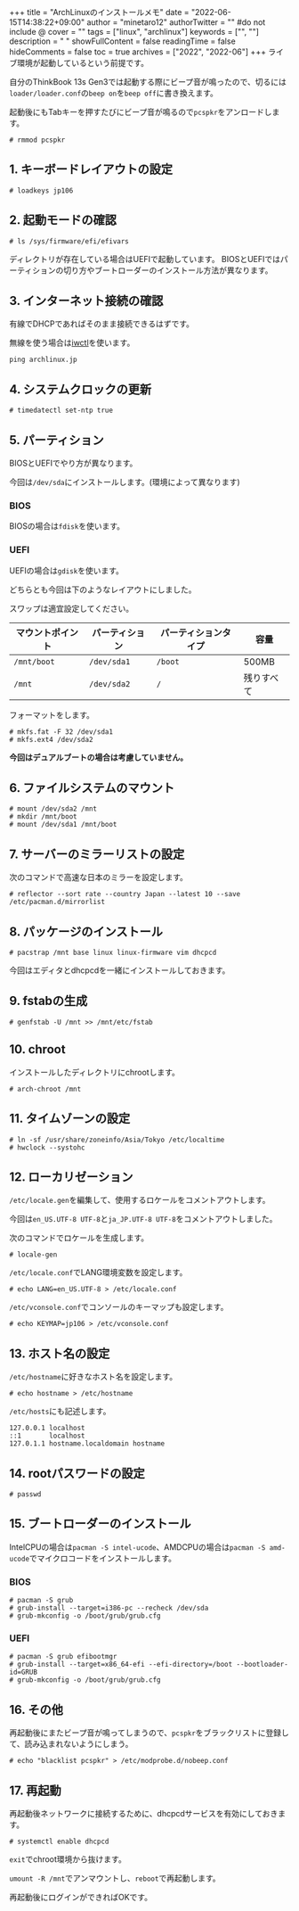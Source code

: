 +++
title = "ArchLinuxのインストールメモ"
date = "2022-06-15T14:38:22+09:00"
author = "minetaro12"
authorTwitter = "" #do not include @
cover = ""
tags = ["linux", "archlinux"]
keywords = ["", ""]
description = " "
showFullContent = false
readingTime = false
hideComments = false
toc = true
archives = ["2022", "2022-06"]
+++
ライブ環境が起動しているという前提です。

自分のThinkBook 13s Gen3では起動する際にビープ音が鳴ったので、切るには`loader/loader.conf`の`beep on`を`beep off`に書き換えます。

起動後にもTabキーを押すたびにビープ音が鳴るので`pcspkr`をアンロードします。

```term
# rmmod pcspkr
```

## 1. キーボードレイアウトの設定

```term
# loadkeys jp106
```

## 2. 起動モードの確認

```term
# ls /sys/firmware/efi/efivars
```
ディレクトリが存在している場合はUEFIで起動しています。
BIOSとUEFIではパーティションの切り方やブートローダーのインストール方法が異なります。

## 3. インターネット接続の確認

有線でDHCPであればそのまま接続できるはずです。

無線を使う場合は[iwctl](https://wiki.archlinux.jp/index.php/Iwd#iwctl)を使います。

```term
ping archlinux.jp
```

## 4. システムクロックの更新

```term
# timedatectl set-ntp true
```

## 5. パーティション

BIOSとUEFIでやり方が異なります。

今回は`/dev/sda`にインストールします。(環境によって異なります)

### BIOS

BIOSの場合は`fdisk`を使います。

### UEFI

UEFIの場合は`gdisk`を使います。

どちらとも今回は下のようなレイアウトにしました。

スワップは適宜設定してください。

|マウントポイント|パーティション|パーティションタイプ|容量|
|-|-|-|-|
|`/mnt/boot`|`/dev/sda1`|`/boot`|500MB|
|`/mnt`|`/dev/sda2`|`/`|残りすべて|

フォーマットをします。

```term
# mkfs.fat -F 32 /dev/sda1
# mkfs.ext4 /dev/sda2
```

**今回はデュアルブートの場合は考慮していません。**

## 6. ファイルシステムのマウント

```term
# mount /dev/sda2 /mnt
# mkdir /mnt/boot
# mount /dev/sda1 /mnt/boot
```

## 7. サーバーのミラーリストの設定

次のコマンドで高速な日本のミラーを設定します。

```term
# reflector --sort rate --country Japan --latest 10 --save /etc/pacman.d/mirrorlist
```

## 8. パッケージのインストール

``` term
# pacstrap /mnt base linux linux-firmware vim dhcpcd
```

今回はエディタとdhcpcdを一緒にインストールしておきます。

## 9. fstabの生成

```term
# genfstab -U /mnt >> /mnt/etc/fstab
```

## 10. chroot

インストールしたディレクトリにchrootします。

```term
# arch-chroot /mnt
```

## 11. タイムゾーンの設定

```term
# ln -sf /usr/share/zoneinfo/Asia/Tokyo /etc/localtime
# hwclock --systohc
```

## 12. ローカリゼーション

`/etc/locale.gen`を編集して、使用するロケールをコメントアウトします。

今回は`en_US.UTF-8 UTF-8`と`ja_JP.UTF-8 UTF-8`をコメントアウトしました。

次のコマンドでロケールを生成します。

```term
# locale-gen
```

`/etc/locale.conf`でLANG環境変数を設定します。

```term
# echo LANG=en_US.UTF-8 > /etc/locale.conf
```

`/etc/vconsole.conf`でコンソールのキーマップも設定します。

```term
# echo KEYMAP=jp106 > /etc/vconsole.conf
```

## 13. ホスト名の設定

`/etc/hostname`に好きなホスト名を設定します。

```term
# echo hostname > /etc/hostname
```

`/etc/hosts`にも記述します。

```
127.0.0.1 localhost
::1       localhost
127.0.1.1 hostname.localdomain hostname
```

## 14. rootパスワードの設定

```term
# passwd
```

## 15. ブートローダーのインストール

IntelCPUの場合は`pacman -S intel-ucode`、AMDCPUの場合は`pacman -S amd-ucode`でマイクロコードをインストールします。

### BIOS

```term
# pacman -S grub
# grub-install --target=i386-pc --recheck /dev/sda
# grub-mkconfig -o /boot/grub/grub.cfg
```

### UEFI

```term
# pacman -S grub efibootmgr
# grub-install --target=x86_64-efi --efi-directory=/boot --bootloader-id=GRUB
# grub-mkconfig -o /boot/grub/grub.cfg
```

## 16. その他

再起動後にまたビープ音が鳴ってしまうので、`pcspkr`をブラックリストに登録して、読み込まれないようにしまう。

```term
# echo "blacklist pcspkr" > /etc/modprobe.d/nobeep.conf
```

## 17. 再起動

再起動後ネットワークに接続するために、dhcpcdサービスを有効にしておきます。

```term
# systemctl enable dhcpcd
```

`exit`でchroot環境から抜けます。

`umount -R /mnt`でアンマウントし、`reboot`で再起動します。

再起動後にログインができればOKです。